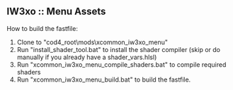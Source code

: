 ## IW3xo :: Menu Assets

How to build the fastfile:
1. Clone to "cod4_root\mods\xcommon_iw3xo_menu"
2. Run "install_shader_tool.bat" to install the shader compiler (skip or do manually if you already have a shader_vars.hlsl)
3. Run "xcommon_iw3xo_menu_compile_shaders.bat" to compile required shaders
4. Run "xcommon_iw3xo_menu_build.bat" to build the fastfile.